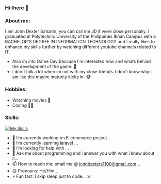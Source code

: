### Hi there 👋

<!--
**johndexters1100/johndexters1100** is a ✨ _special_ ✨ repository because its `README.md` (this file) appears on your GitHub profile.

Here are some ideas to get you started:






-->
### About me:
  I am John Dexter Satsatin, you can call me JD if were close personally. I graduated at Polytechnic University of the Philippines Biñan Campus with a BACHELOR'S
  DEGREE IN INFORMATION TECHNOLOGY and I really likes to enhance my skills further by watching different youtube channels related to IT.
  
  - Also im into Game Dev because I'm interested how and whats behind the development of the game. :mage:
  - I don't talk a lot when im not with my close friends. I don't know why i am like this maybe maturity kicks in. :monkey_face:
### Hobbies:
  - Watching movies :ticket:
  - Coding :man_technologist:
### Skills:
[![My Skills](https://skillicons.dev/icons?i=js,html,css,laravel,cs,php,react,mysql,tailwind,unity)](https://skillicons.dev)

  
- 🔭 I’m currently working on E-commerce project...
- 🌱 I’m currently learning laravel ...
- 🤔 I’m looking for help with ...
- 💬 Ask me about programming and i answer you with what i knew about it...
- 📫 How to reach me: email me @ johndexters1100@gmail.com...
- 😄 Pronouns: He/Him...
- ⚡ Fun fact: I skip sleep just to code... :skull_and_crossbones:

